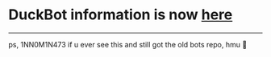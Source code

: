 # DuckBot information is now [here](https://github.com/LeoCx1000/discord-bots/blob/master/README.md)
----------------------------
ps, 1NN0M1N473 if u ever see this and still got the old bots repo, hmu 🙏